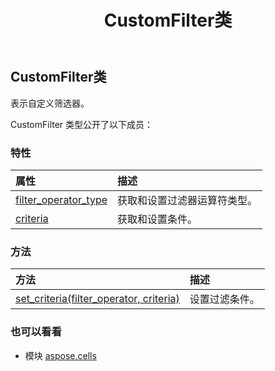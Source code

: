 ﻿---
title: CustomFilter类
second_title: Aspose.Cells for Python via .NET API 参考文献
description:
type: docs
weight: 370
url: /zh/python-net/aspose.cells/customfilter/
is_root: false
---
## CustomFilter类
表示自定义筛选器。



CustomFilter 类型公开了以下成员：

### 特性
|属性|描述|
| :- | :- |
| [filter_operator_type](/cells/zh/python-net/aspose.cells/customfilter/filter_operator_type) |获取和设置过滤器运算符类型。|
| [criteria](/cells/zh/python-net/aspose.cells/customfilter/criteria) |获取和设置条件。|


### 方法
|方法|描述|
| :- | :- |
| [set_criteria(filter_operator, criteria)](/cells/zh/python-net/aspose.cells/customfilter/set_criteria/#FilterOperatorType-any) |设置过滤条件。|



### 也可以看看
* 模块 [aspose.cells](..)
